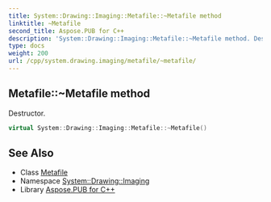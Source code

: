 ```yaml
---
title: System::Drawing::Imaging::Metafile::~Metafile method
linktitle: ~Metafile
second_title: Aspose.PUB for C++
description: 'System::Drawing::Imaging::Metafile::~Metafile method. Destructor in C++.'
type: docs
weight: 200
url: /cpp/system.drawing.imaging/metafile/~metafile/
---
```

## Metafile::~Metafile method


Destructor.

```cpp
virtual System::Drawing::Imaging::Metafile::~Metafile()
```

## See Also

* Class [Metafile](../)
* Namespace [System::Drawing::Imaging](../../)
* Library [Aspose.PUB for C++](../../../)
